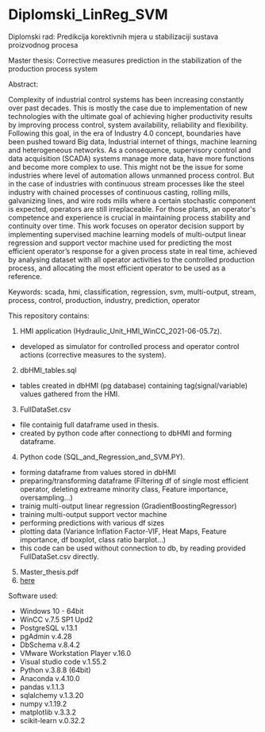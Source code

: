 # Diplomski_LinReg_SVM
Diplomski rad: Predikcija korektivnih mjera u stabilizaciji sustava proizvodnog procesa

Master thesis: Corrective measures prediction in the stabilization of the production process system

Abstract:

Complexity of industrial control systems has been increasing constantly over past decades. This is mostly the case due to implementation of new technologies with the ultimate goal of achieving higher productivity results by improving process control, system availability, reliability and flexibility. Following this goal, in the era of Industry 4.0 concept, boundaries have been pushed toward Big data, Industrial internet of things, machine learning and heterogeneous networks. As a consequence, supervisory control and data acquisition (SCADA) systems manage more data, have more functions and  become more complex to use. This might not be the issue for some industries where level of automation allows unmanned process control. But in the case of industries with continuous stream processes like the steel industry with chained processes of continuous casting, rolling mills, galvanizing lines, and wire rods mills where a certain stochastic component is expected, operators are still irreplaceable. For those plants, an operator's competence and experience is crucial in maintaining process stability and continuity over time. This work focuses on operator decision support by implementing supervised machine learning models of multi-output linear regression and support vector machine used for predicting the most efficient operator’s response for a given process state in real time, achieved by analysing dataset with all operator activities to the controlled production process, and allocating the most efficient operator to be used as a reference.

Keywords: scada, hmi, classification, regression, svm, multi-output, stream, process, control, production, industry, prediction, operator

This repository contains:
1. HMI application (Hydraulic_Unit_HMI_WinCC_2021-06-05.7z).
  - developed as simulator for controlled process and operator control actions (corrective measures to the system).
2. dbHMI_tables.sql
  - tables created in dbHMI (pg database) containing tag(signal/variable) values gathered from the HMI.
3. FullDataSet.csv
  - file containig full dataframe used in thesis.
  - created by python code after connectiong to dbHMI and forming dataframe.   
4. Python code (SQL_and_Regression_and_SVM.PY).
  - forming dataframe from values stored in dbHMI
  - preparing/transforming dataframe 
    (Filtering df of single most efficient operator, deleting extreame minority class, Feature importance, oversampling...)
  - trainig multi-output linear regression (GradientBoostingRegressor)
  - training multi-output support vector machine
  - performing predictions with various df sizes
  - plotting data 
    (Variance Inflation Factor-VIF, Heat Maps, Feature importance, df boxplot, class ratio barplot...)
  - this code can be used without connection to db, by reading provided FullDataSet.csv directly.
 5. Master_thesis.pdf
 6.  [here](Diplomski_LinReg_SVM/Master_thesis.pdf)
    
Software used:
- Windows	10 - 64bit
- WinCC	v.7.5 SP1 Upd2
- PostgreSQL	v.13.1
- pgAdmin v.4.28
- DbSchema v.8.4.2
- VMware Workstation Player	v.16.0
- Visual studio code v.1.55.2
- Python v.3.8.8 (64bit)
- Anaconda v.4.10.0
- pandas v.1.1.3
- sqlalchemy v.1.3.20
- numpy v.1.19.2
- matplotlib v.3.3.2
- scikit-learn v.0.32.2





